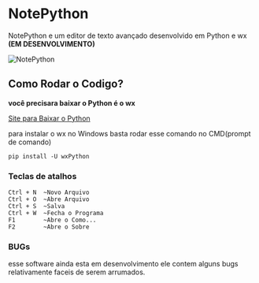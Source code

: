 # NotePython
NotePython e um editor de texto avançado desenvolvido em Python e wx **(EM DESENVOLVIMENTO)**

![NotePython](https://i.imgur.com/THksgjB.png)

## Como Rodar o Codigo?
**você precisara baixar o Python é o wx**

<a href="https://www.python.org/">
  Site para Baixar o Python
</a>

para instalar o wx no Windows basta rodar esse comando no CMD(prompt de comando)
```
pip install -U wxPython
```

### Teclas de atalhos
```
Ctrl + N  ~Novo Arquivo
Ctrl + O  ~Abre Arquivo
Ctrl + S  ~Salva
Ctrl + W  ~Fecha o Programa
F1        ~Abre o Como...
F2        ~Abre o Sobre
```

### BUGs
esse software ainda esta em desenvolvimento ele contem alguns bugs relativamente faceis de serem arrumados.
